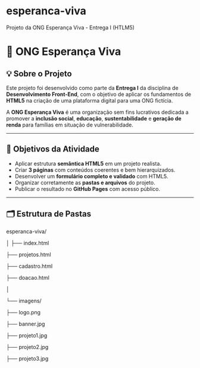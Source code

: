 # esperanca-viva
Projeto da ONG Esperança Viva - Entrega I (HTLM5)

# 🌿 ONG Esperança Viva

## 💡 Sobre o Projeto
Este projeto foi desenvolvido como parte da **Entrega I** da disciplina de **Desenvolvimento Front-End**, com o objetivo de aplicar os fundamentos de **HTML5** na criação de uma plataforma digital para uma ONG fictícia.

A **ONG Esperança Viva** é uma organização sem fins lucrativos dedicada a promover a **inclusão social**, **educação**, **sustentabilidade** e **geração de renda** para famílias em situação de vulnerabilidade.

---

## 🎯 Objetivos da Atividade
- Aplicar estrutura **semântica HTML5** em um projeto realista.  
- Criar **3 páginas** com conteúdos coerentes e bem hierarquizados.  
- Desenvolver um **formulário completo e validado** com HTML5.  
- Organizar corretamente as **pastas e arquivos** do projeto.  
- Publicar o resultado no **GitHub Pages** com acesso público.

---

## 🗂️ Estrutura de Pastas
esperanca-viva/

│
├── index.html

├── projetos.html

├── cadastro.html

├── doacao.html

│

└── imagens/

├── logo.png

├── banner.jpg

├── projeto1.jpg

├── projeto2.jpg

├── projeto3.jpg
